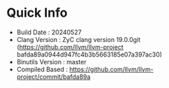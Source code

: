 # Quick Info
* Build Date : 20240527
* Clang Version : ZyC clang version 19.0.0git (https://github.com/llvm/llvm-project bafda89a0944d947fc4b3b5663185e07a397ac30)
* Binutils Version : master
* Compiled Based : https://github.com/llvm/llvm-project/commit/bafda89a

